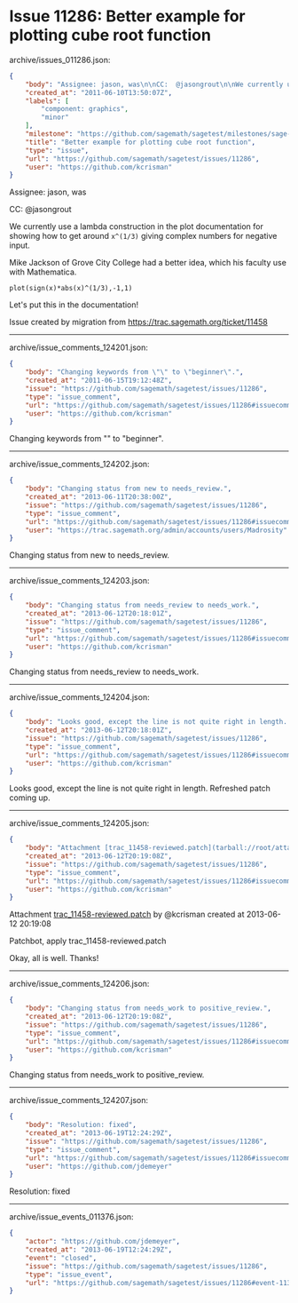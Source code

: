 # Issue 11286: Better example for plotting cube root function

archive/issues_011286.json:
```json
{
    "body": "Assignee: jason, was\n\nCC:  @jasongrout\n\nWe currently use a lambda construction in the plot documentation for showing how to get around `x^(1/3)` giving complex numbers for negative input.  \n\nMike Jackson of Grove City College had a better idea, which his faculty use with Mathematica.\n\n\n```\nplot(sign(x)*abs(x)^(1/3),-1,1)\n```\n\n\nLet's put this in the documentation!\n\nIssue created by migration from https://trac.sagemath.org/ticket/11458\n\n",
    "created_at": "2011-06-10T13:50:07Z",
    "labels": [
        "component: graphics",
        "minor"
    ],
    "milestone": "https://github.com/sagemath/sagetest/milestones/sage-5.11",
    "title": "Better example for plotting cube root function",
    "type": "issue",
    "url": "https://github.com/sagemath/sagetest/issues/11286",
    "user": "https://github.com/kcrisman"
}
```
Assignee: jason, was

CC:  @jasongrout

We currently use a lambda construction in the plot documentation for showing how to get around `x^(1/3)` giving complex numbers for negative input.  

Mike Jackson of Grove City College had a better idea, which his faculty use with Mathematica.


```
plot(sign(x)*abs(x)^(1/3),-1,1)
```


Let's put this in the documentation!

Issue created by migration from https://trac.sagemath.org/ticket/11458





---

archive/issue_comments_124201.json:
```json
{
    "body": "Changing keywords from \"\" to \"beginner\".",
    "created_at": "2011-06-15T19:12:48Z",
    "issue": "https://github.com/sagemath/sagetest/issues/11286",
    "type": "issue_comment",
    "url": "https://github.com/sagemath/sagetest/issues/11286#issuecomment-124201",
    "user": "https://github.com/kcrisman"
}
```

Changing keywords from "" to "beginner".



---

archive/issue_comments_124202.json:
```json
{
    "body": "Changing status from new to needs_review.",
    "created_at": "2013-06-11T20:38:00Z",
    "issue": "https://github.com/sagemath/sagetest/issues/11286",
    "type": "issue_comment",
    "url": "https://github.com/sagemath/sagetest/issues/11286#issuecomment-124202",
    "user": "https://trac.sagemath.org/admin/accounts/users/Madrosity"
}
```

Changing status from new to needs_review.



---

archive/issue_comments_124203.json:
```json
{
    "body": "Changing status from needs_review to needs_work.",
    "created_at": "2013-06-12T20:18:01Z",
    "issue": "https://github.com/sagemath/sagetest/issues/11286",
    "type": "issue_comment",
    "url": "https://github.com/sagemath/sagetest/issues/11286#issuecomment-124203",
    "user": "https://github.com/kcrisman"
}
```

Changing status from needs_review to needs_work.



---

archive/issue_comments_124204.json:
```json
{
    "body": "Looks good, except the line is not quite right in length.  Refreshed patch coming up.",
    "created_at": "2013-06-12T20:18:01Z",
    "issue": "https://github.com/sagemath/sagetest/issues/11286",
    "type": "issue_comment",
    "url": "https://github.com/sagemath/sagetest/issues/11286#issuecomment-124204",
    "user": "https://github.com/kcrisman"
}
```

Looks good, except the line is not quite right in length.  Refreshed patch coming up.



---

archive/issue_comments_124205.json:
```json
{
    "body": "Attachment [trac_11458-reviewed.patch](tarball://root/attachments/some-uuid/ticket11458/trac_11458-reviewed.patch) by @kcrisman created at 2013-06-12 20:19:08\n\nPatchbot, apply trac_11458-reviewed.patch\n\nOkay, all is well.  Thanks!",
    "created_at": "2013-06-12T20:19:08Z",
    "issue": "https://github.com/sagemath/sagetest/issues/11286",
    "type": "issue_comment",
    "url": "https://github.com/sagemath/sagetest/issues/11286#issuecomment-124205",
    "user": "https://github.com/kcrisman"
}
```

Attachment [trac_11458-reviewed.patch](tarball://root/attachments/some-uuid/ticket11458/trac_11458-reviewed.patch) by @kcrisman created at 2013-06-12 20:19:08

Patchbot, apply trac_11458-reviewed.patch

Okay, all is well.  Thanks!



---

archive/issue_comments_124206.json:
```json
{
    "body": "Changing status from needs_work to positive_review.",
    "created_at": "2013-06-12T20:19:08Z",
    "issue": "https://github.com/sagemath/sagetest/issues/11286",
    "type": "issue_comment",
    "url": "https://github.com/sagemath/sagetest/issues/11286#issuecomment-124206",
    "user": "https://github.com/kcrisman"
}
```

Changing status from needs_work to positive_review.



---

archive/issue_comments_124207.json:
```json
{
    "body": "Resolution: fixed",
    "created_at": "2013-06-19T12:24:29Z",
    "issue": "https://github.com/sagemath/sagetest/issues/11286",
    "type": "issue_comment",
    "url": "https://github.com/sagemath/sagetest/issues/11286#issuecomment-124207",
    "user": "https://github.com/jdemeyer"
}
```

Resolution: fixed



---

archive/issue_events_011376.json:
```json
{
    "actor": "https://github.com/jdemeyer",
    "created_at": "2013-06-19T12:24:29Z",
    "event": "closed",
    "issue": "https://github.com/sagemath/sagetest/issues/11286",
    "type": "issue_event",
    "url": "https://github.com/sagemath/sagetest/issues/11286#event-11376"
}
```
